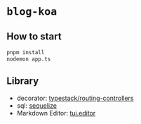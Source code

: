 # `blog-koa`

## How to start
``` bash
pnpm install
nodemon app.ts
```

## Library
+ decorator: [typestack/routing-controllers](https://github.com/typestack/routing-controllers)
+ sql: [sequelize](https://sequelize.org/)
+ Markdown Editor: [tui.editor](https://github.com/nhn/tui.editor/tree/master/apps/vue-editor)
